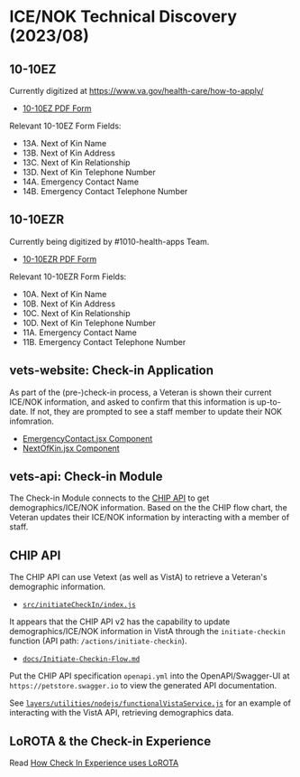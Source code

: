 
# ICE/NOK Technical Discovery (2023/08)

## 10-10EZ

Currently digitized at https://www.va.gov/health-care/how-to-apply/

- [10-10EZ PDF Form](https://www.va.gov/vaforms/medical/pdf/VA_Form_10-10EZ.pdf)

Relevant 10-10EZ Form Fields:

- 13A. Next of Kin Name
- 13B. Next of Kin Address
- 13C. Next of Kin Relationship
- 13D. Next of Kin Telephone Number
- 14A. Emergency Contact Name
- 14B. Emergency Contact Telephone Number

## 10-10EZR

Currently being digitized by #1010-health-apps Team.

- [10-10EZR PDF Form](https://www.va.gov/vaforms/medical/pdf/va%20form%2010-10ezr.pdf)

Relevant 10-10EZR Form Fields:

- 10A. Next of Kin Name
- 10B. Next of Kin Address
- 10C. Next of Kin Relationship
- 10D. Next of Kin Telephone Number
- 11A. Emergency Contact Name
- 11B. Emergency Contact Telephone Number

## vets-website: Check-in Application

As part of the (pre-)check-in process, a Veteran is shown their current ICE/NOK information, and asked to confirm that this information is up-to-date. If not, they are prompted to see a staff member to update their NOK infomration.

- [EmergencyContact.jsx Component](https://github.com/department-of-veterans-affairs/vets-website/blob/8c13c2815ea3e813b1cb78627e2b72331c756105/src/applications/check-in/day-of/pages/EmergencyContact.jsx#L54)
- [NextOfKin.jsx Component](https://github.com/department-of-veterans-affairs/vets-website/blob/8c13c2815ea3e813b1cb78627e2b72331c756105/src/applications/check-in/day-of/pages/NextOfKin.jsx#L53)

## vets-api: Check-in Module

The Check-in Module connects to the [CHIP API](https://github.com/department-of-veterans-affairs/chip) to get demographics/ICE/NOK information. Based on the the CHIP flow chart, the Veteran updates their ICE/NOK information by interacting with a member of staff.

## CHIP API

The CHIP API can use Vetext (as well as VistA) to retrieve a Veteran's demographic information.

- [`src/initiateCheckIn/index.js`](https://github.com/department-of-veterans-affairs/chip/blob/93842e192cc1bfe6b578ddc6bb0e9e715098c476/src/initiateCheckin/index.js#L344)

It appears that the CHIP API v2 has the capability to update demographics/ICE/NOK information in VistA through the `initiate-checkin` function (API path: `/actions/initiate-checkin`).

- [`docs/Initiate-Checkin-Flow.md`](https://github.com/department-of-veterans-affairs/chip/blob/master/docs/Initiate-Checkin-Flow.md#chip-v2x)

Put the CHIP API specification `openapi.yml` into the OpenAPI/Swagger-UI at `https://petstore.swagger.io` to view the generated API documentation.

See [`layers/utilities/nodejs/functionalVistaService.js`](https://github.com/department-of-veterans-affairs/chip/blob/93842e192cc1bfe6b578ddc6bb0e9e715098c476/layers/utilities/nodejs/functionalVistaService.js/#L180-L181) for an example of interacting with the VistA API, retrieving demographics data.

## LoROTA & the Check-in Experience

Read [How Check In Experience uses LoROTA](https://github.com/department-of-veterans-affairs/lorota#how-check-in-experience-uses-lorota)
